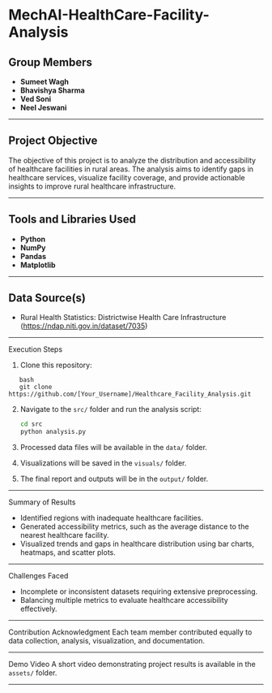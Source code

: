 # MechAI-HealthCare-Facility-Analysis






## Group Members
- **Sumeet Wagh** 
- **Bhavishya Sharma** 
- **Ved Soni**
- **Neel Jeswani**


---

## Project Objective
The objective of this project is to analyze the distribution and accessibility of healthcare facilities in rural areas. The analysis aims to identify gaps in healthcare services, visualize facility coverage, and provide actionable insights to improve rural healthcare infrastructure.

---

## Tools and Libraries Used
- **Python**
- **NumPy**
- **Pandas**
- **Matplotlib**

---

## Data Source(s)
- Rural Health Statistics: Districtwise Health Care Infrastructure (https://ndap.niti.gov.in/dataset/7035)

---
Execution Steps
1. Clone this repository:
```
   bash
   git clone https://github.com/[Your_Username]/Healthcare_Facility_Analysis.git
   ```
2. Navigate to the `src/` folder and run the analysis script:
   ```bash
   cd src
   python analysis.py
   ```

   
4. Processed data files will be available in the `data/` folder.
5. Visualizations will be saved in the `visuals/` folder.
6. The final report and outputs will be in the `output/` folder.

---

Summary of Results
- Identified regions with inadequate healthcare facilities.
- Generated accessibility metrics, such as the average distance to the nearest healthcare facility.
- Visualized trends and gaps in healthcare distribution using bar charts, heatmaps, and scatter plots.

---

Challenges Faced
- Incomplete or inconsistent datasets requiring extensive preprocessing.
- Balancing multiple metrics to evaluate healthcare accessibility effectively.

---

Contribution Acknowledgment
Each team member contributed equally to data collection, analysis, visualization, and documentation.

---

Demo Video
A short video demonstrating project results is available in the `assets/` folder.

---


